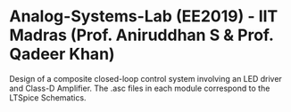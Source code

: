 # Analog-Systems-Lab (EE2019) - IIT Madras (Prof. Aniruddhan S & Prof. Qadeer Khan)
Design of a composite closed-loop control system involving an LED driver and Class-D Amplifier.
The .asc files in each module correspond to the LTSpice Schematics.


